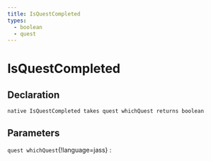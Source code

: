 ```yaml
---
title: IsQuestCompleted
types:
  - boolean
  - quest
---
```


# IsQuestCompleted

## Declaration

```jass
native IsQuestCompleted takes quest whichQuest returns boolean
```

## Parameters
`quest whichQuest`{!language=jass}
: 

